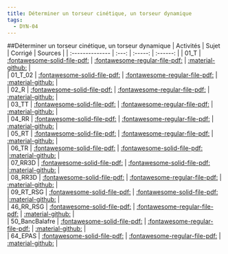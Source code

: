 ```yaml
---
title: Déterminer un torseur cinétique, un torseur dynamique 
tags:
  - DYN-04
---
```

[comment]: <> (Généré automatiquement par make_all_activites.py, creation_fichiers_activites)

##Déterminer un torseur cinétique, un torseur dynamique 
| Activités | Sujet | Corrigé | Sources  | 
| :-------------- | :---: | :-----: | :------: | 
| 01_T | [:fontawesome-solid-file-pdf:](https://xpessoles-cpge.fr/pdf/DYN-04_01_T_Sujet.pdf) | [:fontawesome-regular-file-pdf:](https://xpessoles-cpge.fr/pdf/DYN-04_01_T_Corrige.pdf) | [:material-github:](https://github.com/xpessoles/PSI_ExercicesCompetences/tree/main/que/01_T) |  
| 01_T_02 | [:fontawesome-solid-file-pdf:](https://xpessoles-cpge.fr/pdf/DYN-04_01_T_02_Sujet.pdf) | [:fontawesome-regular-file-pdf:](https://xpessoles-cpge.fr/pdf/DYN-04_01_T_02_Corrige.pdf) | [:material-github:](https://github.com/xpessoles/PSI_ExercicesCompetences/tree/main/que/01_T_02) |  
| 02_R | [:fontawesome-solid-file-pdf:](https://xpessoles-cpge.fr/pdf/DYN-04_02_R_Sujet.pdf) | [:fontawesome-regular-file-pdf:](https://xpessoles-cpge.fr/pdf/DYN-04_02_R_Corrige.pdf) | [:material-github:](https://github.com/xpessoles/PSI_ExercicesCompetences/tree/main/que/02_R) |  
| 03_TT | [:fontawesome-solid-file-pdf:](https://xpessoles-cpge.fr/pdf/DYN-04_03_TT_Sujet.pdf) | [:fontawesome-regular-file-pdf:](https://xpessoles-cpge.fr/pdf/DYN-04_03_TT_Corrige.pdf) | [:material-github:](https://github.com/xpessoles/PSI_ExercicesCompetences/tree/main/que/03_TT) |  
| 04_RR | [:fontawesome-solid-file-pdf:](https://xpessoles-cpge.fr/pdf/DYN-04_04_RR_Sujet.pdf) | [:fontawesome-regular-file-pdf:](https://xpessoles-cpge.fr/pdf/DYN-04_04_RR_Corrige.pdf) | [:material-github:](https://github.com/xpessoles/PSI_ExercicesCompetences/tree/main/que/04_RR) |  
| 05_RT | [:fontawesome-solid-file-pdf:](https://xpessoles-cpge.fr/pdf/DYN-04_05_RT_Sujet.pdf) | [:fontawesome-regular-file-pdf:](https://xpessoles-cpge.fr/pdf/DYN-04_05_RT_Corrige.pdf) | [:material-github:](https://github.com/xpessoles/PSI_ExercicesCompetences/tree/main/que/05_RT) |  
| 06_TR | [:fontawesome-solid-file-pdf:](https://xpessoles-cpge.fr/pdf/DYN-04_06_TR_Sujet.pdf) | [:fontawesome-solid-file-pdf:](https://xpessoles-cpge.fr/pdf/DYN-04_06_TR_Corrige.pdf) |[:material-github:](https://github.com/xpessoles/PSI_ExercicesCompetences/tree/main/que/06_TR) |  
| 07_RR3D | [:fontawesome-solid-file-pdf:](https://xpessoles-cpge.fr/pdf/DYN-04_07_RR3D_Sujet.pdf) | [:fontawesome-solid-file-pdf:](https://xpessoles-cpge.fr/pdf/DYN-04_07_RR3D_Corrige.pdf) |[:material-github:](https://github.com/xpessoles/PSI_ExercicesCompetences/tree/main/que/07_RR3D) |  
| 08_RR3D | [:fontawesome-solid-file-pdf:](https://xpessoles-cpge.fr/pdf/DYN-04_08_RR3D_Sujet.pdf) | [:fontawesome-regular-file-pdf:](https://xpessoles-cpge.fr/pdf/DYN-04_08_RR3D_Corrige.pdf) | [:material-github:](https://github.com/xpessoles/PSI_ExercicesCompetences/tree/main/que/08_RR3D) |  
| 09_RT_RSG | [:fontawesome-solid-file-pdf:](https://xpessoles-cpge.fr/pdf/DYN-04_09_RT_RSG_Sujet.pdf) | [:fontawesome-solid-file-pdf:](https://xpessoles-cpge.fr/pdf/DYN-04_09_RT_RSG_Corrige.pdf) |[:material-github:](https://github.com/xpessoles/PSI_ExercicesCompetences/tree/main/que/09_RT_RSG) |  
| 46_RR_RSG | [:fontawesome-solid-file-pdf:](https://xpessoles-cpge.fr/pdf/DYN-04_46_RR_RSG_Sujet.pdf) | [:fontawesome-regular-file-pdf:](https://xpessoles-cpge.fr/pdf/DYN-04_46_RR_RSG_Corrige.pdf) | [:material-github:](https://github.com/xpessoles/PSI_ExercicesCompetences/tree/main/que/46_RR_RSG) |  
| 50_BancBalafre | [:fontawesome-solid-file-pdf:](https://xpessoles-cpge.fr/pdf/DYN-04_50_BancBalafre_Sujet.pdf) | [:fontawesome-regular-file-pdf:](https://xpessoles-cpge.fr/pdf/DYN-04_50_BancBalafre_Corrige.pdf) | [:material-github:](https://github.com/xpessoles/PSI_ExercicesCompetences/tree/main/que/50_BancBalafre) |  
| 64_EPAS | [:fontawesome-solid-file-pdf:](https://xpessoles-cpge.fr/pdf/DYN-04_64_EPAS_Sujet.pdf) | [:fontawesome-regular-file-pdf:](https://xpessoles-cpge.fr/pdf/DYN-04_64_EPAS_Corrige.pdf) | [:material-github:](https://github.com/xpessoles/PSI_ExercicesCompetences/tree/main/que/64_EPAS) |  

